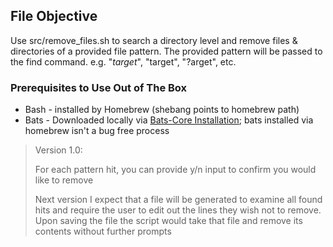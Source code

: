 ## File Objective
Use src/remove_files.sh to search a directory level and remove files & directories of a provided file pattern. The provided pattern will be passed to the find command. e.g. "*target*", "target", "?arget", etc.

### Prerequisites to Use Out of The Box
- Bash - installed by Homebrew (shebang points to homebrew path)
- Bats - Downloaded locally via [Bats-Core Installation](https://bats-core.readthedocs.io/en/stable/installation.html#:~:text=save%2Ddev%20bats-,Any%20OS%3A%20Installing%20Bats%20from%20source,-%C2%B6); bats installed via homebrew isn't a bug free process

> Version 1.0:
>
> For each pattern hit, you can provide y/n input to confirm you would like to remove
> 
> Next version I expect that a file will be generated to examine all found hits and require the user to edit out the lines they wish not to remove. Upon saving the file the script would take that file and remove its contents without further prompts
